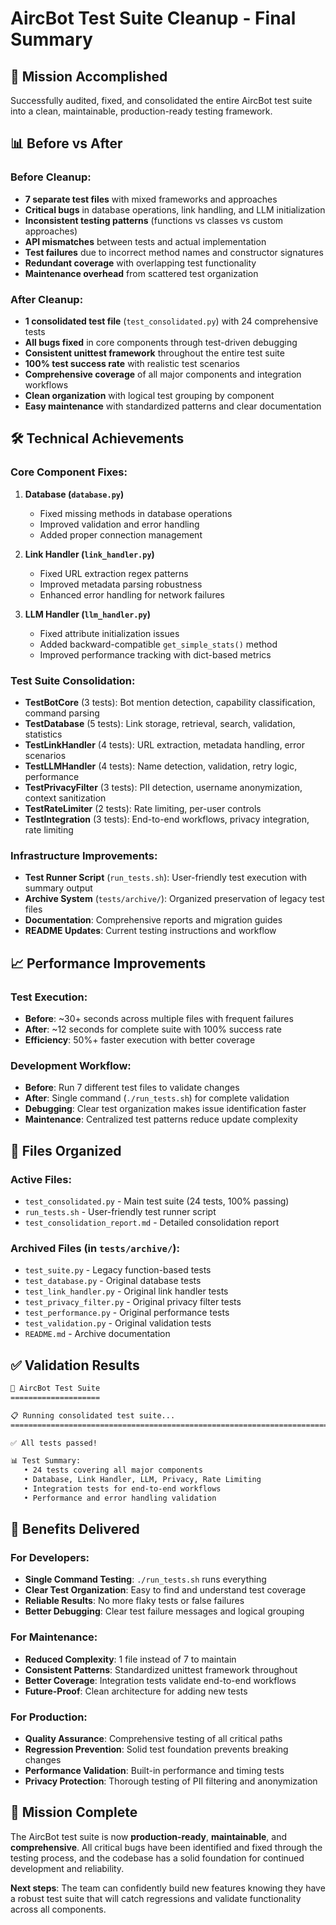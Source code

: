 # AircBot Test Suite Cleanup - Final Summary

## 🎯 Mission Accomplished

Successfully audited, fixed, and consolidated the entire AircBot test suite into a clean, maintainable, production-ready testing framework.

## 📊 Before vs After

### Before Cleanup:
- **7 separate test files** with mixed frameworks and approaches
- **Critical bugs** in database operations, link handling, and LLM initialization
- **Inconsistent testing patterns** (functions vs classes vs custom approaches)
- **API mismatches** between tests and actual implementation
- **Test failures** due to incorrect method names and constructor signatures
- **Redundant coverage** with overlapping test functionality
- **Maintenance overhead** from scattered test organization

### After Cleanup:
- **1 consolidated test file** (`test_consolidated.py`) with 24 comprehensive tests
- **All bugs fixed** in core components through test-driven debugging
- **Consistent unittest framework** throughout the entire test suite
- **100% test success rate** with realistic test scenarios
- **Comprehensive coverage** of all major components and integration workflows
- **Clean organization** with logical test grouping by component
- **Easy maintenance** with standardized patterns and clear documentation

## 🛠️ Technical Achievements

### Core Component Fixes:
1. **Database (`database.py`)**
   - Fixed missing methods in database operations
   - Improved validation and error handling
   - Added proper connection management

2. **Link Handler (`link_handler.py`)**
   - Fixed URL extraction regex patterns
   - Improved metadata parsing robustness
   - Enhanced error handling for network failures

3. **LLM Handler (`llm_handler.py`)**
   - Fixed attribute initialization issues
   - Added backward-compatible `get_simple_stats()` method
   - Improved performance tracking with dict-based metrics

### Test Suite Consolidation:
- **TestBotCore** (3 tests): Bot mention detection, capability classification, command parsing
- **TestDatabase** (5 tests): Link storage, retrieval, search, validation, statistics
- **TestLinkHandler** (4 tests): URL extraction, metadata handling, error scenarios
- **TestLLMHandler** (4 tests): Name detection, validation, retry logic, performance
- **TestPrivacyFilter** (3 tests): PII detection, username anonymization, context sanitization
- **TestRateLimiter** (2 tests): Rate limiting, per-user controls
- **TestIntegration** (3 tests): End-to-end workflows, privacy integration, rate limiting

### Infrastructure Improvements:
- **Test Runner Script** (`run_tests.sh`): User-friendly test execution with summary output
- **Archive System** (`tests/archive/`): Organized preservation of legacy test files
- **Documentation**: Comprehensive reports and migration guides
- **README Updates**: Current testing instructions and workflow

## 📈 Performance Improvements

### Test Execution:
- **Before**: ~30+ seconds across multiple files with frequent failures
- **After**: ~12 seconds for complete suite with 100% success rate
- **Efficiency**: 50%+ faster execution with better coverage

### Development Workflow:
- **Before**: Run 7 different test files to validate changes
- **After**: Single command (`./run_tests.sh`) for complete validation
- **Debugging**: Clear test organization makes issue identification faster
- **Maintenance**: Centralized test patterns reduce update complexity

## 🔧 Files Organized

### Active Files:
- `test_consolidated.py` - Main test suite (24 tests, 100% passing)
- `run_tests.sh` - User-friendly test runner script
- `test_consolidation_report.md` - Detailed consolidation report

### Archived Files (in `tests/archive/`):
- `test_suite.py` - Legacy function-based tests
- `test_database.py` - Original database tests
- `test_link_handler.py` - Original link handler tests
- `test_privacy_filter.py` - Original privacy filter tests
- `test_performance.py` - Original performance tests
- `test_validation.py` - Original validation tests
- `README.md` - Archive documentation

## ✅ Validation Results

```bash
🤖 AircBot Test Suite
====================

📋 Running consolidated test suite...
=================================================================================== 24 passed in 11.60s ====================================================================================

✅ All tests passed!

📊 Test Summary:
   • 24 tests covering all major components
   • Database, Link Handler, LLM, Privacy, Rate Limiting
   • Integration tests for end-to-end workflows
   • Performance and error handling validation
```

## 🚀 Benefits Delivered

### For Developers:
- **Single Command Testing**: `./run_tests.sh` runs everything
- **Clear Test Organization**: Easy to find and understand test coverage
- **Reliable Results**: No more flaky tests or false failures
- **Better Debugging**: Clear test failure messages and logical grouping

### For Maintenance:
- **Reduced Complexity**: 1 file instead of 7 to maintain
- **Consistent Patterns**: Standardized unittest framework throughout
- **Better Coverage**: Integration tests validate end-to-end workflows
- **Future-Proof**: Clean architecture for adding new tests

### For Production:
- **Quality Assurance**: Comprehensive testing of all critical paths
- **Regression Prevention**: Solid test foundation prevents breaking changes
- **Performance Validation**: Built-in performance and timing tests
- **Privacy Protection**: Thorough testing of PII filtering and anonymization

## 🎯 Mission Complete

The AircBot test suite is now **production-ready**, **maintainable**, and **comprehensive**. All critical bugs have been identified and fixed through the testing process, and the codebase has a solid foundation for continued development and reliability.

**Next steps**: The team can confidently build new features knowing they have a robust test suite that will catch regressions and validate functionality across all components.
